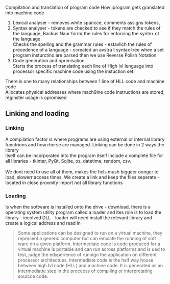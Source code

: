 Compilation and translation of program code 
How jprogram gets granslated  into machine code 
1. Lexical analyser - removes white spancce, comments assigns tokens, 
2. Syntax analyser - tokens are checked to see if they match the rules of the language, Backus Naur form( the  rules  for enforcing the syntex ot the language<br>
Checks the spelling and the grammar rules - estavlich the rules of precedence of a language - ccreated an avstra t syntax tree when a set program insturctino are parsed 
then we use Reverse Polish Notation 
3. Code generation and oprimisation <br>
Starts the process of translating each line of High lvl lenguage into processor specific machine code using the instuction set. <br> 

There is one to many relationships between 1 line of HLL code and machine code <br>
Allocates physical addresses where mach9ine code instructions are stored, reginster usage is opromised 

## Linking and loading

### Linking
A compilation factor is where programs are using external or internal library functrions and how rherse are managed. Linking can be done in 2 ways the <br> library <br>
itself can be incorporated into the program itself include a complete file for all libraries - tkinter, PyQt, Sqlite, os, datetime, rendom, csv.<br>
<br>
We dont need to use all of them, makes the fiels mush biggeer oonger to load, slowerr access times. We create a link and keep the files seperate - located in close proxmity import not all library functions 

### Loading
Is when the software is installed onto the drive - download, there is a operating system utility program called a loader and ites role is to load the library - incolved DLL - loader will need install the relevant library and create a logical address and read in 


> Some applications can be designed to run on a virtual machine, they represent a generic computer but can emulate the running of soft ware on a given platform. Intermediate code is code produced for a virtual machine is portable and can run across platforms and is ued to test, judge the edxperience of runnign the application on different processor architectues. Intermediate code is the half way house between high lvl code (HLL) and machine code. It is generated as an intermediatte step in the proccess of compiling or interpretating sourcce code.
